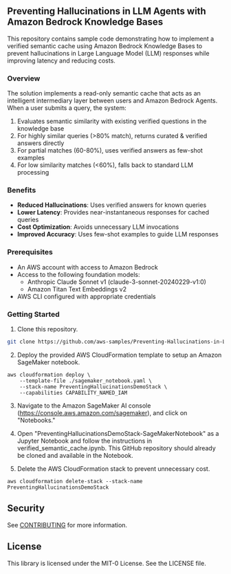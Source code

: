 ## Preventing Hallucinations in LLM Agents with Amazon Bedrock Knowledge Bases

This repository contains sample code demonstrating how to implement a verified semantic cache using Amazon Bedrock Knowledge Bases to prevent hallucinations in Large Language Model (LLM) responses while improving latency and reducing costs.

### Overview

The solution implements a read-only semantic cache that acts as an intelligent intermediary layer between users and Amazon Bedrock Agents. When a user submits a query, the system:

1. Evaluates semantic similarity with existing verified questions in the knowledge base
2. For highly similar queries (>80% match), returns curated & verified answers directly
3. For partial matches (60-80%), uses verified answers as few-shot examples
4. For low similarity matches (<60%), falls back to standard LLM processing

### Benefits

- **Reduced Hallucinations**: Uses verified answers for known queries
- **Lower Latency**: Provides near-instantaneous responses for cached queries
- **Cost Optimization**: Avoids unnecessary LLM invocations
- **Improved Accuracy**: Uses few-shot examples to guide LLM responses

### Prerequisites

- An AWS account with access to Amazon Bedrock
- Access to the following foundation models:
  - Anthropic Claude Sonnet v1 (claude-3-sonnet-20240229-v1:0)
  - Amazon Titan Text Embeddings v2
- AWS CLI configured with appropriate credentials

### Getting Started

1. Clone this repository.
```bash
git clone https://github.com/aws-samples/Preventing-Hallucinations-in-LLM-Agents-with-a-Verified-Semantic-Cache.git && cd Preventing-Hallucinations-in-LLM-Agents-with-a-Verified-Semantic-Cache
```

2. Deploy the provided AWS CloudFormation template to setup an Amazon SageMaker notebook.
```
aws cloudformation deploy \
    --template-file ./sagemaker_notebook.yaml \
    --stack-name PreventingHallucinationsDemoStack \
    --capabilities CAPABILITY_NAMED_IAM
```

3. Navigate to the Amazon SageMaker AI console (https://console.aws.amazon.com/sagemaker), and click on "Notebooks."

4. Open "PreventingHallucinationsDemoStack-SageMakerNotebook" as a Jupyter Notebook and follow the instructions in verified_semantic_cache.ipynb. This GitHub repository should already be cloned and available in the Notebook.

5. Delete the AWS CloudFormation stack to prevent unnecessary cost.
```
aws cloudformation delete-stack --stack-name PreventingHallucinationsDemoStack
```

## Security

See [CONTRIBUTING](CONTRIBUTING.md#security-issue-notifications) for more information.

## License

This library is licensed under the MIT-0 License. See the LICENSE file.

